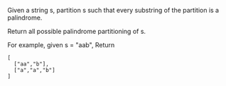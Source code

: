 Given a string s, partition s such that every substring of the partition is a palindrome.

Return all possible palindrome partitioning of s.

For example, given s = "aab",
Return
```
[
  ["aa","b"],
  ["a","a","b"]
]
```
